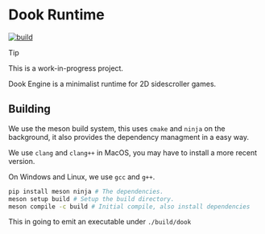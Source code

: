 # Dook Runtime

[![build](https://github.com/DookEngine/dook/actions/workflows/build.yaml/badge.svg)](https://github.com/DookEngine/dook/actions/workflows/build.yaml)

> [!TIP]
> This is a work-in-progress project.

Dook Engine is a minimalist runtime for 2D sidescroller games.

## Building

We use the meson build system, this uses `cmake` and `ninja` on the
background, it also provides the dependency managment in a easy way.

We use `clang` and `clang++` in MacOS, you may have to install
a more recent version.

On Windows and Linux, we use `gcc` and `g++`.

```sh
pip install meson ninja # The dependencies.
meson setup build # Setup the build directory.
meson compile -c build # Initial compile, also install dependencies
```

This in going to emit an executable under `./build/dook`
